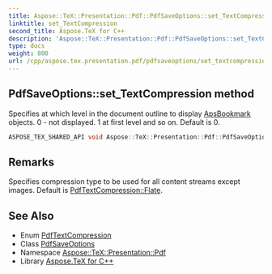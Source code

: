 ```yaml
---
title: Aspose::TeX::Presentation::Pdf::PdfSaveOptions::set_TextCompression method
linktitle: set_TextCompression
second_title: Aspose.TeX for C++
description: 'Aspose::TeX::Presentation::Pdf::PdfSaveOptions::set_TextCompression method. Specifies at which level in the document outline to display ApsBookmark objects. 0 - not displayed. 1 at first level and so on. Default is 0 in C++.'
type: docs
weight: 800
url: /cpp/aspose.tex.presentation.pdf/pdfsaveoptions/set_textcompression/
---
```

## PdfSaveOptions::set_TextCompression method


Specifies at which level in the document outline to display [ApsBookmark](../) objects. 0 - not displayed. 1 at first level and so on. Default is 0.

```cpp
ASPOSE_TEX_SHARED_API void Aspose::TeX::Presentation::Pdf::PdfSaveOptions::set_TextCompression(PdfTextCompression value)
```

## Remarks


Specifies compression type to be used for all content streams except images. Default is [PdfTextCompression::Flate](../../pdftextcompression/). 
## See Also

* Enum [PdfTextCompression](../../pdftextcompression/)
* Class [PdfSaveOptions](../)
* Namespace [Aspose::TeX::Presentation::Pdf](../../)
* Library [Aspose.TeX for C++](../../../)

